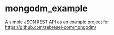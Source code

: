 # mongodm_example
A simple JSON REST API as an example project for https://github.com/zebresel-com/mongodm/
